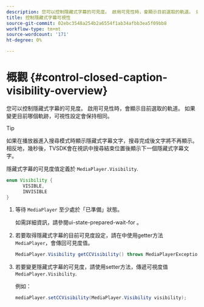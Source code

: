 ```yaml
---
description: 您可以控制隱藏式字幕的可見度。 啟用可見性時，會顯示目前選取的軌道。 如果變更目前哪個軌跡，可視性設定會保持相同。
title: 控制隱藏式字幕可視性
source-git-commit: 02ebc3548a254b2a6554f1ab34afbb3ea5f09bb8
workflow-type: tm+mt
source-wordcount: '171'
ht-degree: 0%

---
```


# 概觀 {#control-closed-caption-visibility-overview}

您可以控制隱藏式字幕的可見度。 啟用可見性時，會顯示目前選取的軌道。 如果變更目前哪個軌跡，可視性設定會保持相同。

>[!TIP]
>
>如果在播放器進入搜尋模式時顯示隱藏式字幕文字，搜尋完成後文字將不再顯示。 相反地，幾秒後，TVSDK會在視訊中搜尋結束位置後顯示下一個隱藏式字幕文字。
>
>隱藏式字幕的可見度值定義於 `MediaPlayer.Visibility`.
>
>```java
>enum Visibility {  
>       VISIBLE,  
>       INVISIBLE 
>}
>```
>

1. 等待 `MediaPlayer` 至少處於「已準備」狀態。

   如需詳細資訊，請參閱ui-state-prepared-wait-for 。
1. 若要取得隱藏式字幕的目前可見度設定，請在中使用getter方法 `MediaPlayer`，會傳回可見度值。

   ```java
   MediaPlayer.Visibility getCCVisibility() throws MediaPlayerException;
   ```

1. 若要變更隱藏式字幕的可見度，請使用setter方法，傳遞可視度值 `MediaPlayer.Visibility`.

   例如：

   ```java
   mediaPlayer.setCCVisibility(MediaPlayer.Visibility visibility);
   ```
